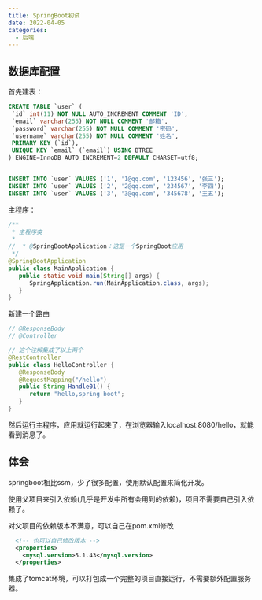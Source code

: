 ```yaml
---
title: SpringBoot初试
date: 2022-04-05
categories:
  - 后端
---
```


## 数据库配置

首先建表：

```sql
CREATE TABLE `user` (
 `id` int(11) NOT NULL AUTO_INCREMENT COMMENT 'ID',
 `email` varchar(255) NOT NULL COMMENT '邮箱',
 `password` varchar(255) NOT NULL COMMENT '密码',
 `username` varchar(255) NOT NULL COMMENT '姓名',
 PRIMARY KEY (`id`),
 UNIQUE KEY `email` (`email`) USING BTREE
) ENGINE=InnoDB AUTO_INCREMENT=2 DEFAULT CHARSET=utf8;


INSERT INTO `user` VALUES ('1', '1@qq.com', '123456', '张三');
INSERT INTO `user` VALUES ('2', '2@qq.com', '234567', '李四');
INSERT INTO `user` VALUES ('3', '3@qq.com', '345678', '王五');
```

主程序：

```java
/**
 * 主程序类
 *
//  * @SpringBootApplication：这是一个SpringBoot应用
 */
@SpringBootApplication
public class MainApplication {
   public static void main(String[] args) {
      SpringApplication.run(MainApplication.class, args);
   }
}
```

新建一个路由

```java
// @ResponseBody
// @Controller

// 这个注解集成了以上两个
@RestController
public class HelloController {
   @ResponseBody
   @RequestMapping("/hello")
   public String Handle01() {
      return "hello,spring boot";
   }
}
```

然后运行主程序，应用就运行起来了，在浏览器输入localhost:8080/hello，就能看到消息了。

## 体会

springboot相比ssm，少了很多配置，使用默认配置来简化开发。

使用父项目来引入依赖(几乎是开发中所有会用到的依赖)，项目不需要自己引入依赖了。

对父项目的依赖版本不满意，可以自己在pom.xml修改

```xml
  <!-- 也可以自己修改版本 -->
  <properties>
    <mysql.version>5.1.43</mysql.version>
  </properties>
```

集成了tomcat环境，可以打包成一个完整的项目直接运行，不需要额外配置服务器。
